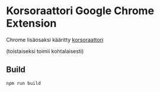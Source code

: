 # Korsoraattori Google Chrome Extension

Chrome lisäosaksi kääritty [korsoraattori](https://korsoraattori.evvk.com/)

(toistaiseksi toimii kohtalaisesti)

## Build

```
npm run build

```
